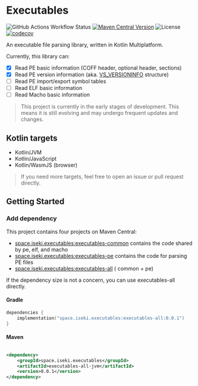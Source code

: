 # Executables

![GitHub Actions Workflow Status](https://img.shields.io/github/actions/workflow/status/iseki0/Executables/build.yml)
[![Maven Central Version](https://img.shields.io/maven-central/v/space.iseki.executables/executables-all)](https://central.sonatype.com/artifact/space.iseki.executables/executables-all)
![License](https://img.shields.io/github/license/iseki0/Executables)
[![codecov](https://codecov.io/gh/iseki0/Executables/graph/badge.svg?token=WYG654BF18)](https://codecov.io/gh/iseki0/Executables)

An executable file parsing library, written in Kotlin Multiplatform.

Currently, this library can:

- [x] Read PE basic information (COFF header, optional header, sections)
- [x] Read PE version information (aka. [VS_VERSIONINFO] structure)
- [ ] Read PE import/export symbol tables
- [ ] Read ELF basic information
- [ ] Read Macho basic information

> This project is currently in the early stages of development. This means it is still evolving and may undergo frequent
> updates and changes.

## Kotlin targets

- Kotlin/JVM
- Kotlin/JavaScript
- Kotlin/WasmJS (browser)

> If you need more targets, feel free to open an issue or pull request directly.

## Getting Started

### Add dependency

This project contains four projects on Maven Central:

- [space.iseki.executables:executables-common](https://central.sonatype.com/artifact/space.iseki.executables/executables-common)
  contains the code shared by pe, elf, and macho
- [space.iseki.executables:executables-pe](https://central.sonatype.com/artifact/space.iseki.executables/executables-pe)
  contains the code for parsing PE files
- [space.iseki.executables:executables-all](https://central.sonatype.com/artifact/space.iseki.executables/executables-all) (
  common + pe)

If the dependency size is not a concern, you can use executables-all directly.

#### Gradle

```kotlin
dependencies {
    implementation("space.iseki.executables:executables-all:0.0.1")
}
```

#### Maven

```xml

<dependency>
    <groupId>space.iseki.executables</groupId>
    <artifactId>executables-all-jvm</artifactId>
    <version>0.0.1</version>
</dependency>
```

[VS_VERSIONINFO]: https://learn.microsoft.com/en-us/windows/win32/menurc/vs-versioninfo
